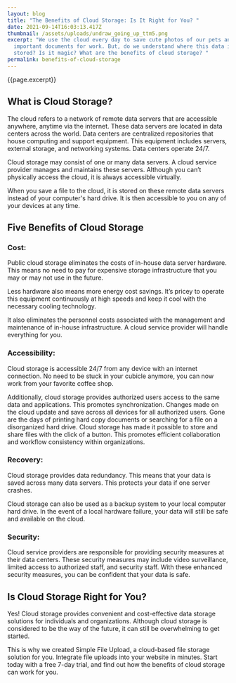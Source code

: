 ```yaml
---
layout: blog
title: "The Benefits of Cloud Storage: Is It Right for You? "
date: 2021-09-14T16:03:13.417Z
thumbnail: /assets/uploads/undraw_going_up_ttm5.png
excerpt: "We use the cloud every day to save cute photos of our pets and access
  important documents for work. But, do we understand where this data is being
  stored? Is it magic? What are the benefits of cloud storage? "
permalink: benefits-of-cloud-storage
---
```

{{page.excerpt}}

## What is Cloud Storage?

The cloud refers to a network of remote data servers that are accessible anywhere, anytime via the internet. These data servers are located in data centers across the world. Data centers are centralized repositories that house computing and support equipment. This equipment includes servers, external storage, and networking systems. Data centers operate 24/7. 

Cloud storage may consist of one or many data servers. A cloud service provider manages and maintains these servers. Although you can’t physically access the cloud, it is always accessible virtually. 

When you save a file to the cloud, it is stored on these remote data servers instead of your computer's hard drive. It is then accessible to you on any of your devices at any time.

## Five Benefits of Cloud Storage

### Cost:

Public cloud storage eliminates the costs of in-house data server hardware. This means no need to pay for expensive storage infrastructure that you may or may not use in the future. 

Less hardware also means more energy cost savings. It’s pricey to operate this equipment continuously at high speeds and keep it cool with the necessary cooling technology. 

It also eliminates the personnel costs associated with the management and maintenance of in-house infrastructure. A cloud service provider will handle everything for you.

### Accessibility:

Cloud storage is accessible 24/7 from any device with an internet connection. No need to be stuck in your cubicle anymore, you can now work from your favorite coffee shop. 

Additionally, cloud storage provides authorized users access to the same data and applications. This promotes synchronization. Changes made on the cloud update and save across all devices for all authorized users. Gone are the days of printing hard copy documents or searching for a file on a disorganized hard drive. Cloud storage has made it possible to store and share files with the click of a button. This promotes efficient collaboration and workflow consistency within organizations.

### Recovery: 

Cloud storage provides data redundancy. This means that your data is saved across many data servers. This protects your data if one server crashes. 

Cloud storage can also be used as a backup system to your local computer hard drive. In the event of a local hardware failure, your data will still be safe and available on the cloud.
 
### Security:

Cloud service providers are responsible for providing security measures at their data centers. These security measures may include video surveillance, limited access to authorized staff, and security staff. With these enhanced security measures, you can be confident that your data is safe.

## Is Cloud Storage Right for You?

Yes! Cloud storage provides convenient and cost-effective data storage solutions for individuals and organizations.  Although cloud storage is considered to be the way of the future, it can still be overwhelming to get started. 

This is why we created Simple File Upload, a cloud-based file storage solution for you. Integrate file uploads into your website in minutes. Start today with a free 7-day trial, and find out how the benefits of cloud storage can work for you. 


